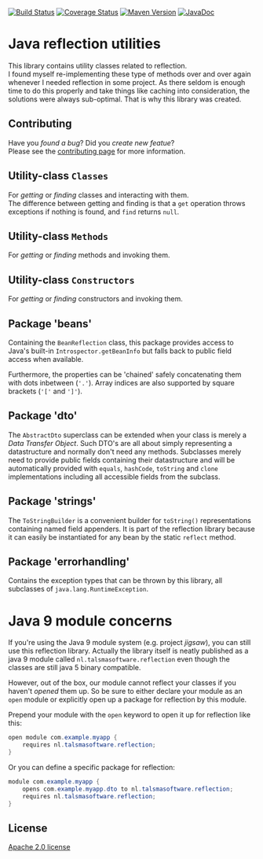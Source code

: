 [![Build Status][ci-img]][ci]
[![Coverage Status][coveralls-img]][coveralls]
[![Maven Version][maven-img]][maven]
[![JavaDoc][javadoc-img]][javadoc]

# Java reflection utilities

This library contains utility classes related to reflection.  
I found myself re-implementing these type of methods over and over again 
whenever I needed reflection in some project.
As there seldom is enough time to do this properly and take things like caching
into consideration, the solutions were always sub-optimal.
That is why this library was created.

## Contributing

Have you _found a bug_? Did you _create new featue_?  
Please see the [contributing page](CONTRIBUTING.md) for more information.

## Utility-class `Classes`

For _getting_ or _finding_ classes and interacting with them.  
The difference between getting and finding is that a `get` operation
throws exceptions if nothing is found, and `find` returns `null`.

## Utility-class `Methods`

For _getting_ or _finding_ methods and invoking them.

## Utility-class `Constructors`

For _getting_ or _finding_ constructors and invoking them.

## Package 'beans'

Containing the `BeanReflection` class, this package provides access to 
Java's built-in `Introspector.getBeanInfo` but falls back to public field access
when available.

Furthermore, the properties can be 'chained' safely concatenating them 
with dots inbetween (`'.'`). Array indices are also supported by square brackets (`'['` and `']'`).

## Package 'dto'

The `AbstractDto` superclass can be extended when your class is merely a *Data Transfer Object*.
Such DTO's are all about simply representing a datastructure and normally don't need any methods.
Subclasses merely need to provide public fields containing their datastructure
and will be automatically provided with `equals`, `hashCode`, `toString` and `clone`
implementations including all accessible fields from the subclass.

## Package 'strings'

The `ToStringBuilder` is a convenient builder for `toString()` representations 
containing named field appenders. It is part of the reflection library because 
it can easily be instantiated for any bean by the static `reflect` method.

## Package 'errorhandling'

Contains the exception types that can be thrown by this library,
all subclasses of `java.lang.RuntimeException`.

# Java 9 module concerns

If you're using the Java 9 module system (e.g. project _jigsaw_),
you can still use this reflection library. Actually the library itself is
neatly published as a java 9 module called `nl.talsmasoftware.reflection`
even though the classes are still java 5 binary compatible.

However, out of the box, our module cannot reflect your classes if you haven't _opened_ them up.
So be sure to either declare your module as an `open` module or explicitly open up a 
package for reflection by this module.

Prepend your module with the `open` keyword to open it up for reflection like this:
```java
open module com.example.myapp {
    requires nl.talsmasoftware.reflection;
}
```

Or you can define a specific package for reflection:
```java
module com.example.myapp {
    opens com.example.myapp.dto to nl.talsmasoftware.reflection;
    requires nl.talsmasoftware.reflection;
}
```

## License

[Apache 2.0 license](../LICENSE)


  [ci-img]: https://travis-ci.org/talsma-ict/reflection.svg?branch=develop
  [ci]: https://travis-ci.org/talsma-ict/reflection
  [maven-img]: https://img.shields.io/maven-metadata/v/http/central.maven.org/maven2/nl/talsmasoftware/reflection/maven-metadata.xml.svg
  [maven]: http://mvnrepository.com/artifact/nl.talsmasoftware/reflection
  [coveralls-img]: https://coveralls.io/repos/github/talsma-ict/reflection/badge.svg
  [coveralls]: https://coveralls.io/github/talsma-ict/reflection
  [javadoc-img]: https://www.javadoc.io/badge/nl.talsmasoftware/reflection.svg
  [javadoc]: https://www.javadoc.io/doc/nl.talsmasoftware/reflection 


